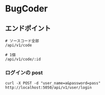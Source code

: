 # BugCoder

## エンドポイント

```
# ソースコード全部
/api/v1/code

# 1個
/api/v1/code/:id
```

### ログインの post

```
curl -X POST -d "user_name=a&password=pass" http://localhost:5050/api/v1/user/login
```
